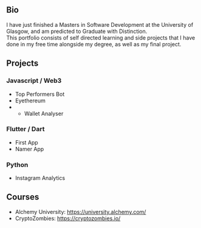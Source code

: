## Bio

I have just finished a Masters in Software Development at the University of Glasgow, and am predicted to Graduate with Distinction.                                   
This portfolio consists of self directed learning and side projects that I have done in my free time alongside my degree, as well as my final project.

## Projects
### Javascript / Web3
- Top Performers Bot
- Eyethereum
- - Wallet Analyser
### Flutter / Dart
- First App
- Namer App
### Python
- Instagram Analytics
## Courses
- Alchemy University: https://university.alchemy.com/
- CryptoZombies: https://cryptozombies.io/

<!-- ## Skills
### Masters
Java | SQL | Python | Django | HTML | CSS | Javascript
### Self Learning
Solidity | Dart | Flutter -->


<!-- ### Semester 1
- Programming
- Systems and Networks 
- Enterprise Cyber Security
- Database Theory and Application
### Semester 2 
- Advanced Programming
- MSC Team Project
- Algorithms and Data Structures
- Internet Technology
- Human Computer Interaction
- Software Engineering
### Semester 3
- MSC Individual Project -->


<!--
**ruairicasey/ruairicasey** is a ✨ _special_ ✨ repository because its `README.md` (this file) appears on your GitHub profile.

Here are some ideas to get you started:

- 🔭 I’m currently working on ...
- 🌱 I’m currently learning ...
- 👯 I’m looking to collaborate on ...
- 🤔 I’m looking for help with ...
- 💬 Ask me about ...
- 📫 How to reach me: ...
- 😄 Pronouns: ...
- ⚡ Fun fact: ...
-->
